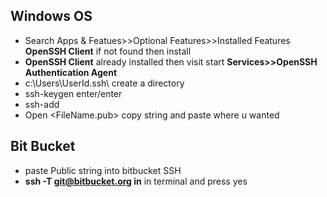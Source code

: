 ## Windows OS
* Search Apps & Featues>>Optional Features>>Installed Features **OpenSSH Client** if not found then install
* **OpenSSH Client** already installed then visit start **Services>>OpenSSH Authentication Agent**
* c:\Users\UserId\.ssh\  create a directory
* ssh-keygen   enter/enter
* ssh-add <FileName>
* Open <FileName.pub> copy string and paste where u wanted 


## Bit Bucket
* paste  Public  string into bitbucket SSH 
* **ssh -T git@bitbucket.org in** in terminal and press yes 


